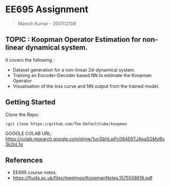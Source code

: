 # EE695 Assignment
> Manish Kumar - 200102108

## TOPIC : Koopman Operator Estimation for non-linear dynamical system.

It covers the following :
* Dataset generation for a non-linear 2d-dynamical system.
* Training an Encoder-Decoder based NN to estimate the Koopman Operator
* Visualisation of the loss curve and NN output from the trained model.


## Getting Started
Clone the Repo:
```
!git clone https://github.com/The-DefaultCube/koopman
```
GOOGLE COLAB URL: https://colab.research.google.com/drive/1ucGbhLwFc084E6TJ4paSGMyBs3k2nL1g


## References
* EE695 course notes.
* https://fluids.ac.uk/files/meetings/KoopmanNotes.1575558616.pdf
